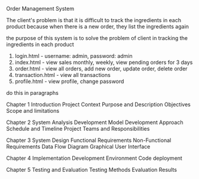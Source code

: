 Order Management System

The client's problem is that it is difficult to track the ingredients in each product because when there is a new order, they list the ingredients again

the purpose of this system is to solve the problem of client in tracking the ingredients in each product


1. login.html - username: admin, password: admin
2. index.html   - view sales monthly, weekly, view pending orders for 3 days
3. order.html   - view all orders, add new order, update order, delete order
4. transaction.html - view all transactions
5. profile.html     - view profile, change password

do this in paragraphs

Chapter 1 Introduction
	Project Context
	Purpose and Description
	Objectives
	Scope and limitations

Chapter 2 System Analysis
	Development Model
	Development Approach
	Schedule and Timeline
	Project Teams and Responsibilities

Chapter 3 System Design
	Functional Requirements
	Non-Functional Requirements
	Data Flow Diagram
	Graphical User Interface

Chapter 4 Implementation
	Development Environment
	Code deployment

Chapter 5 Testing and Evaluation
	Testing Methods
	Evaluation Results


